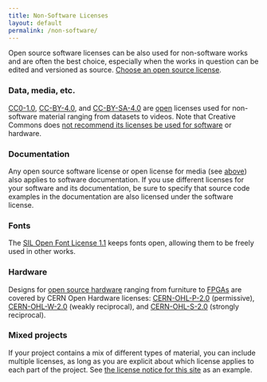 ```yaml
---
title: Non-Software Licenses
layout: default
permalink: /non-software/
---
```


Open source software licenses can be also used for non-software works and are often the best choice, especially when the works in question can be edited and versioned as source. [Choose an open source license](/).

### Data, media, etc.

[CC0-1.0](/licenses/cc0-1.0/), [CC-BY-4.0](/licenses/cc-by-4.0/), and [CC-BY-SA-4.0](/licenses/cc-by-sa-4.0/) are [open](https://opendefinition.org) licenses used for non-software material ranging from datasets to videos. Note that Creative Commons does [not recommend its licenses be used for software](https://creativecommons.org/faq/#can-i-apply-a-creative-commons-license-to-software) or hardware.

### Documentation

Any open source software license or open license for media (see [above](#data-media-etc)) also applies to software documentation. If you use different licenses for your software and its documentation, be sure to specify that source code examples in the documentation are also licensed under the software license.

### Fonts

The [SIL Open Font License 1.1](/licenses/ofl-1.1/) keeps fonts open, allowing them to be freely used in other works.

### Hardware

Designs for [open source hardware](https://www.oshwa.org/definition/) ranging from furniture to [FPGAs](https://www.oshwa.org/best-practices-for-sharing-fpga-designs-2/) are covered by CERN Open Hardware licenses: [CERN-OHL-P-2.0](/licenses/cern-ohl-p-2.0/) (permissive), [CERN-OHL-W-2.0](/licenses/cern-ohl-w-2.0/) (weakly reciprocal), and [CERN-OHL-S-2.0](/licenses/cern-ohl-s-2.0/) (strongly reciprocal).

### Mixed projects

If your project contains a mix of different types of material, you can include multiple licenses, as long as you are explicit about which license applies to each part of the project. See [the license notice for this site](https://github.com/github/choosealicense.com#license) as an example.
